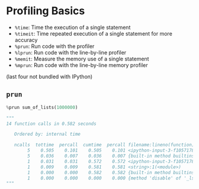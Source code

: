 Profiling Basics
===

- `%time`: Time the execution of a single statement
- `%timeit`: Time repeated execution of a single statement for more accuracy
- `%prun`: Run code with the profiler
- `%lprun`: Run code with the line-by-line profiler
- `%memit`: Measure the memory use of a single statement
- `%mprun`: Run code with the line-by-line memory profiler

(last four not bundled with IPython)

## `prun`

```python
%prun sum_of_lists(1000000)

"""
14 function calls in 0.582 seconds

   Ordered by: internal time

   ncalls  tottime  percall  cumtime  percall filename:lineno(function)
        5    0.505    0.101    0.505    0.101 <ipython-input-3-f105717832a2>:4(<listcomp>)
        5    0.036    0.007    0.036    0.007 {built-in method builtins.sum}
        1    0.031    0.031    0.572    0.572 <ipython-input-3-f105717832a2>:1(sum_of_lists)
        1    0.009    0.009    0.581    0.581 <string>:1(<module>)
        1    0.000    0.000    0.582    0.582 {built-in method builtins.exec}
        1    0.000    0.000    0.000    0.000 {method 'disable' of '_lsprof.Profiler' objects}
"""
```
